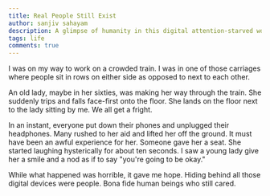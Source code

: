 ```yaml
---
title: Real People Still Exist
author: sanjiv sahayam
description: A glimpse of humanity in this digital attention-starved world.
tags: life
comments: true
---
```


I was on my way to work on a crowded train. I was in one of those carriages where people sit in rows on either side as opposed to next to each other.

An old lady, maybe in her sixties, was making her way through the train. She suddenly trips and falls face-first onto the floor. She lands on the floor next to the lady sitting by me. We all get a fright.

In an instant, everyone put down their phones and unplugged their headphones. Many rushed to her aid and lifted her off the ground. It must have been an awful experience for her. Someone gave her a seat. She started laughing hysterically for about ten seconds. I saw a young lady give her a smile and a nod as if to say "you're going to be okay."

While what happened was horrible, it gave me hope. Hiding behind all those digital devices were people. Bona fide human beings who still cared.